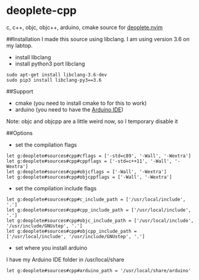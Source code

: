 deoplete-cpp
============

c, c++, objc, objc++, arduino, cmake source for [deoplete.nvim](https://github.com/Shougo/deoplete.nvim)

##Installation
I made this source using libclang. I am using version 3.6 on my labtop.
- install libclang
- install python3 port libclang

``` shell
sudo apt-get install libclang-3.6-dev
sudo pip3 install libclang-py3==3.6
```

##Support
* cmake (you need to install cmake to for this to work)
* arduino (you need to have the [Arduino IDE](https://www.arduino.cc/en/Main/Software))

Note: objc and objcpp are a little weird now, so I temporary disable it

##Options
* set the compilation flags

``` vim
let g:deoplete#sources#cpp#cflags = ['-std=c89', '-Wall', '-Wextra']
let g:deoplete#sources#cpp#cppflags = ['-std=c++11', '-Wall', '-Wextra']
let g:deoplete#sources#cpp#objcflags = ['-Wall', '-Wextra']
let g:deoplete#sources#cpp#objcppflags = ['-Wall', '-Wextra']
```
* set the compilation include flags

``` vim
let g:deoplete#sources#cpp#c_include_path = ['/usr/local/include', '.']
let g:deoplete#sources#cpp#cpp_include_path = ['/usr/local/include', '.']
let g:deoplete#sources#cpp#objc_include_path = ['/usr/local/include', '/usr/include/GNUstep', '.']
let g:deoplete#sources#cpp#objcpp_include_path = ['/usr/local/include', '/usr/include/GNUstep', '.']
```
* set where you install arduino

I have my Arduino IDE folder in /usr/local/share

``` vim
let g:deoplete#sources#cpp#arduino_path = '/usr/local/share/arduino'
```

